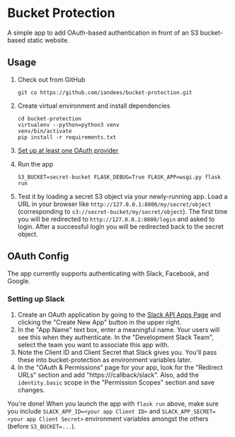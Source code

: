 # Bucket Protection

A simple app to add OAuth-based authentication in front of an S3 bucket-based static website.

## Usage

1. Check out from GitHub

   ```
   git co https://github.com/iandees/bucket-protection.git
   ```

1. Create virtual environment and install dependencies

   ```
   cd bucket-protection
   virtualenv --python=python3 venv
   venv/bin/activate
   pip install -r requirements.txt
   ```

1. [Set up at least one OAuth provider](#oauth-config)

1. Run the app

   ```
   S3_BUCKET=secret-bucket FLASK_DEBUG=True FLASK_APP=wsgi.py flask run
   ```

1. Test it by loading a secret S3 object via your newly-running app. Load a URL in your browser like `http://127.0.0.1:8000/my/secret/object` (corresponding to `s3://secret-bucket/my/secret/object`). The first time you will be redirected to `http://127.0.0.1:8000/login` and asked to login. After a successful login you will be redirected back to the secret object.

## OAuth Config

The app currently supports authenticating with Slack, Facebook, and Google.

### Setting up Slack

1. Create an OAuth application by going to the [Slack API Apps Page](https://api.slack.com/apps) and clicking the "Create New App" button in the upper right.
1. In the "App Name" text box, enter a meaningful name. Your users will see this when they authenticate. In the "Development Slack Team", select the team you want to associate this app with.
1. Note the Client ID and Client Secret that Slack gives you. You'll pass these into bucket-protection as environment variables later.
1. In the "OAuth & Permissions" page for your app, look for the "Redirect URLs" section and add "https://<your app here>/callback/slack". Also, add the `identity.basic` scope in the "Permission Scopes" section and save changes.

You're done! When you launch the app with `flask run` above, make sure you include `SLACK_APP_ID=<your app Client ID>` and `SLACK_APP_SECRET=<your app Client Secret>` environment variables amongst the others (before `S3_BUCKET=...`).
